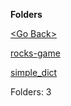 **Folders**

[&lt;Go Back&gt;](../right.html)

[rocks-game](rocks-game/right.html)

[simple_dict](simple_dict/right.html)

Folders: 3
